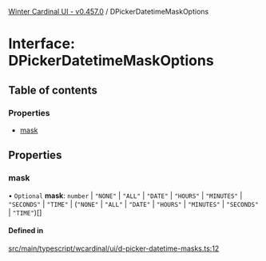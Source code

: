 [Winter Cardinal UI - v0.457.0](../index.md) / DPickerDatetimeMaskOptions

# Interface: DPickerDatetimeMaskOptions

## Table of contents

### Properties

- [mask](DPickerDatetimeMaskOptions.md#mask)

## Properties

### mask

• `Optional` **mask**: `number` \| ``"NONE"`` \| ``"ALL"`` \| ``"DATE"`` \| ``"HOURS"`` \| ``"MINUTES"`` \| ``"SECONDS"`` \| ``"TIME"`` \| (``"NONE"`` \| ``"ALL"`` \| ``"DATE"`` \| ``"HOURS"`` \| ``"MINUTES"`` \| ``"SECONDS"`` \| ``"TIME"``)[]

#### Defined in

[src/main/typescript/wcardinal/ui/d-picker-datetime-masks.ts:12](https://github.com/winter-cardinal/winter-cardinal-ui/blob/v0.457.0/src/main/typescript/wcardinal/ui/d-picker-datetime-masks.ts#L12)
